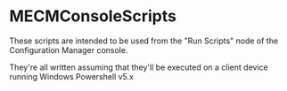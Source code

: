 # MECMConsoleScripts
These scripts are intended to be used from the "Run Scripts" node of the Configuration Manager console.

They're all written assuming that they'll be executed on a client device running Windows Powershell v5.x
